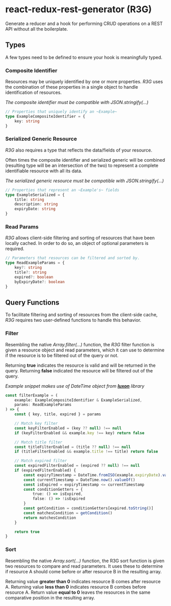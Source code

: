 # react-redux-rest-generator (R3G)

Generate a reducer and a hook for performing CRUD operations on a REST API without all the boilerplate. 

## Types

A few types need to be defined to ensure your hook is meaningfully typed.

### Composite Identifier

Resources may be uniquely identified by one or more properties. *R3G* uses the combination of these properties in a single object to handle identification of resources.

*The composite identifier must be compatible with *JSON.stringify(...)**

```typescript
// Properties that uniquely identify an ~Example~
type ExampleCompositeIdentifier = {
    key: string
}
```

### Serialized Generic Resource

*R3G* also requires a type that reflects the data/fields of your resource.

Often times the composite identifier and serialized generic will be combined (resulting type will be an intersection of the two) to represent a complete identifiable resource with all its data.

*The serialized generic resource must be compatible with *JSON.stringify(...)**

```typescript
// Properties that represent an ~Example's~ fields
type ExampleSerialized = {
    title: string
    description: string
    expiryDate: string
}
```

### Read Params

*R3G* allows client-side filtering and sorting of resources that have been locally cached. In order to do so, an object of optional parameters is required.

```typescript
// Parameters that resources can be filtered and sorted by.
type ReadExampleParams = {
    key?: string
    title?: string
    expired?: boolean
    byExpiryDate?: boolean
}
```

## Query Functions

To facilitate filtering and sorting of resources from the client-side cache, *R3G* requires two user-defined functions to handle this behavior. 

### Filter

Resembling the native *Array.filter(...)* function, the *R3G* filter function is given a resource object and read parameters, which it can use to determine if the resource is to be filtered out of the query or not. 

Returning **true** indicates the resource is valid and will be returned in the query. Returning **false** indicated the resource will be filtered out of the query.

*Example snippet makes use of DateTime object from [**luxon**](https://www.npmjs.com/package/luxon) library*

```typescript
const filterExample = (
    example: ExampleCompositeIdentifier & ExampleSerialized,
    params: ReadExampleParams
) => {
    const { key, title, expired } = params

    // Match key filter
    const keyFilterEnabled = (key ?? null) !== null
    if (keyFilterEnabled && example.key !== key) return false

    // Match title filter
    const titleFilterEnabled = (title ?? null) !== null
    if (titleFilterEnabled && example.title !== title) return false

    // Match expired filter
    const expiredFilterEnabled = (expired ?? null) !== null
    if (expiredFilterEnabled) {
        const expiryTimestamp = DateTime.fromISO(example.expiryDate).valueOf()
        const currentTimestamp = DateTime.now().valueOf()
        const isExpired = expiryTimestamp <= currentTimestamp
        const conditionGetters = {
            true: () => isExpired,
            false: () => !isExpired
        }
        const getCondition = conditionGetters[expired.toString()]
        const matchesCondition = getCondition()
        return matchesCondition
    }

    return true
}
```

### Sort

Resembling the native *Array.sort(...)* function, the R3G sort function is given two resources to compare and read parameters. It uses these to determine if resource A should come before or after resource B in the resulting array.

Returning value **greater than 0** indicates resource B comes after resource A. Returning value **less than 0** indicates resource B combes before resource A. Return value **equal to 0** leaves the resources in the same comparative position in the resulting array.

